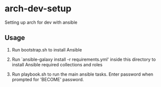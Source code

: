 # arch-dev-setup

Setting up arch for dev with ansible

## Usage

1. Run bootstrap.sh to install Ansible

2. Run `ansible-galaxy install -r requirements.yml' inside this directory to install Ansible required collections and roles

3. Run playbook.sh to run the main ansible tasks. Enter password when prompted for 'BECOME' password.
